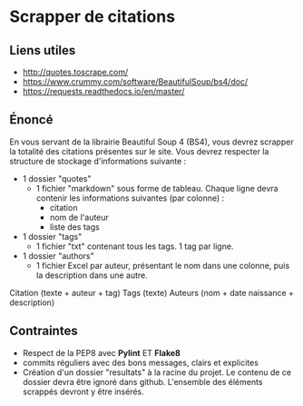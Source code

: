 # Scrapper de citations

## Liens utiles

- http://quotes.toscrape.com/
- https://www.crummy.com/software/BeautifulSoup/bs4/doc/
- https://requests.readthedocs.io/en/master/

## Énoncé

En vous servant de la librairie Beautiful Soup 4 (BS4), vous devrez scrapper la totalité des citations présentes sur le site. Vous devrez respecter la structure de stockage d'informations suivante :

- 1 dossier "quotes"
	- 1 fichier "markdown" sous forme de tableau. Chaque ligne devra contenir les informations suivantes (par colonne) : 
		- citation
		- nom de l'auteur
		- liste des tags
- 1 dossier "tags"
	- 1 fichier "txt" contenant tous les tags. 1 tag par ligne.
- 1 dossier "authors"
	- 1 fichier Excel par auteur, présentant le nom dans une colonne, puis la description dans une autre.

Citation (texte + auteur + tag)
Tags (texte)
Auteurs (nom + date naissance + description)


## Contraintes

- Respect de la PEP8 avec __Pylint__ ET __Flake8__
- commits réguliers avec des bons messages, clairs et explicites
- Création d'un dossier "resultats" à la racine du projet. Le contenu de ce dossier devra être ignoré dans github. L'ensemble des éléments scrappés devront y être insérés.